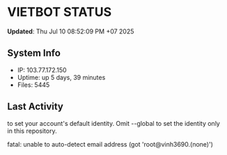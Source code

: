 # VIETBOT STATUS
**Updated**: Thu Jul 10 08:52:09 PM +07 2025

## System Info
- IP: 103.77.172.150
- Uptime: up 5 days, 39 minutes
- Files: 5445

## Last Activity

to set your account's default identity.
Omit --global to set the identity only in this repository.

fatal: unable to auto-detect email address (got 'root@vinh3690.(none)')
